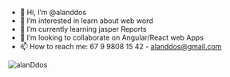- 👋 Hi, I’m @alanddos
- 👀 I’m interested in learn about web word
- 🌱 I’m currently learning jasper Reports
- 💞️ I’m looking to collaborate on Angular/React web Apps
- 📫 How to reach me: 67 9 9808 15 42 - alanddos@gmail.com

<p>
    <img align="left" src="https://github-readme-stats.vercel.app/api?username=alanddos&count_private=true&show_icons=true&theme=graywhite&icon_color=268bd2&title_color=268bd2" alt="alanDdos" />
</p>
<!-- <p>
    <img align="center" src="https://github-readme-stats.vercel.app/api/top-langs/?username=alanddos&layout=compact&theme=graywhite&title_color=268bd2" alt="alanDdos" />
</p> -->
<!---
alanddos/alanddos is a ✨ special ✨ repository because its `README.md` (this file) appears on your GitHub profile.
You can click the Preview link to take a look at your changes.
--->

